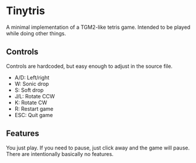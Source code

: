 # Tinytris

A minimal implementation of a TGM2-like tetris game. Intended to be played while doing other things.

## Controls

Controls are hardcoded, but easy enough to adjust in the source file.

- A/D: Left/right
- W: Sonic drop
- S: Soft drop
- J/L: Rotate CCW
- K: Rotate CW
- R: Restart game
- ESC: Quit game

## Features

You just play. If you need to pause, just click away and the game will pause. There are intentionally basically no features.